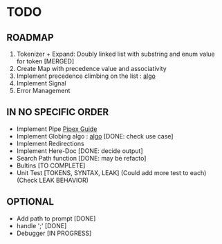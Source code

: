 # TODO
## ROADMAP
1. Tokenizer + Expand: Doubly linked list with substring and enum value for token [MERGED]
2. Create Map with precedence value and associativity
3. Implement precedence climbing on the list : [algo](https://eli.thegreenplace.net/2012/08/02/parsing-expressions-by-precedence-climbing)
4. Implement Signal
5. Error Management

## IN NO SPECIFIC ORDER
* Implement Pipe [Pipex Guide](https://reactive.so/post/42-a-comprehensive-guide-to-pipex)
* Implement Globing algo : [algo](https://www.gmarik.info/blog/2020/understanding-glob-matching/)    [DONE: check use case]
* Implement Redirections
* Implement Here-Doc [DONE: decide output]
* Search Path function [DONE: may be refacto]
* Bultins [TO COMPLETE]
* Unit Test [TOKENS, SYNTAX, LEAK] (Could add more test to each) (Check LEAK BEHAVIOR)

## OPTIONAL
* Add path to prompt [DONE]
* handle ';' [DONE]
* Debugger [IN PROGRESS]
